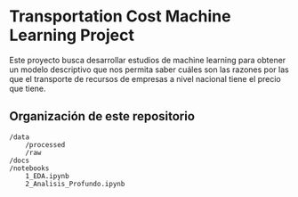 # Transportation Cost Machine Learning Project 
Este proyecto busca desarrollar estudios de machine learning para obtener un modelo descriptivo que nos permita saber cuáles son las razones por las que el transporte de recursos de empresas a nivel nacional tiene el precio que tiene.

## Organización de este repositorio
```
/data
    /processed
    /raw
/docs
/notebooks
    1_EDA.ipynb
    2_Analisis_Profundo.ipynb
```